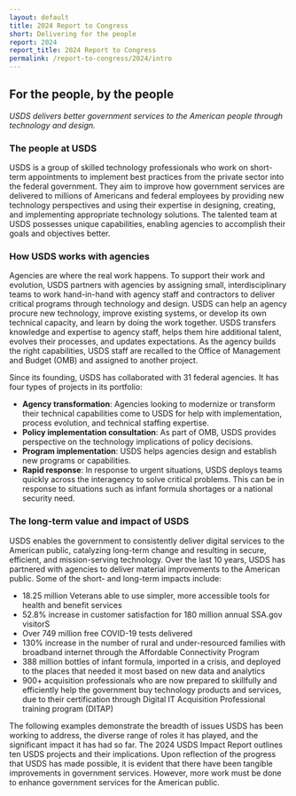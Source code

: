 ```yaml
---
layout: default
title: 2024 Report to Congress
short: Delivering for the people
report: 2024
report_title: 2024 Report to Congress
permalink: /report-to-congress/2024/intro
---
```

## For the people, by the people 

*USDS delivers better government services to the American people through technology and design.* 

### The people at USDS

USDS is a group of skilled technology professionals who work on short-term appointments to implement best practices from the private sector into the federal government. They aim to improve how government services are delivered to millions of Americans and federal employees by providing new technology perspectives and using their expertise in designing, creating, and implementing appropriate technology solutions. The talented team at USDS possesses unique capabilities, enabling agencies to accomplish their goals and objectives better.

### How USDS works with agencies

Agencies are where the real work happens. To support their work and evolution, USDS partners with agencies by assigning small, interdisciplinary teams to work hand-in-hand with agency staff and contractors to deliver critical programs through technology and design. USDS can help an agency procure new technology, improve existing systems, or develop its own technical capacity, and learn by doing the work together. USDS transfers knowledge and expertise to agency staff, helps them hire additional talent, evolves their processes, and updates expectations. As the agency builds the right capabilities, USDS staff are recalled to the Office of Management and Budget (OMB) and assigned to another project.

Since its founding, USDS has collaborated with 31 federal agencies. It has four types of projects in its portfolio:

-    **Agency transformation**: Agencies looking to modernize or transform their technical capabilities come to USDS for help with implementation, process evolution, and technical staffing expertise.
-   **Policy implementation consultation**: As part of OMB, USDS provides perspective on the technology implications of policy decisions.
-    **Program implementation**: USDS helps agencies design and establish new programs or capabilities.
-    **Rapid response**: In response to urgent situations, USDS deploys teams quickly across the interagency to solve critical problems. This can be in response to situations such as infant formula shortages or a national security need. 

### The long-term value and impact of USDS

USDS enables the government to consistently deliver digital services to the American public, catalyzing long-term change and resulting in secure, efficient, and mission-serving technology. Over the last 10 years, USDS has partnered with agencies to deliver material improvements to the American public. Some of the short- and long-term impacts include: 

-  18.25 million Veterans able to use simpler, more accessible tools for health and benefit services
-  52.8% increase in customer satisfaction for 180 million annual SSA.gov visitorS
-  Over 749 million free COVID-19 tests delivered 
-  130% increase in the number of rural and under-resourced families with broadband internet through the Affordable Connectivity Program 
-  388 million bottles of infant formula, imported in a crisis, and deployed to the places that needed it most based on new data and analytics
-  900+ acquisition professionals who are now prepared to skillfully and efficiently help the government buy technology products and services, due to their certification through Digital IT Acquisition Professional training program (DITAP)

The following examples demonstrate the breadth of issues USDS has been working to address, the diverse range of roles it has played, and the significant impact it has had so far. The 2024 USDS Impact Report outlines ten USDS projects and their implications. Upon reflection of the progress that USDS has made possible, it is evident that there have been tangible improvements in government services. However, more work must be done to enhance government services for the American public.
